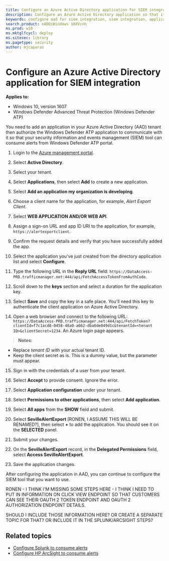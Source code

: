 ```yaml
---
title: Configure an Azure Active Directory application for SIEM integration
description: Configure an Azure Active Directory application so that it can communicate with supported SIEM tools.
keywords: configure aad for siem integration, siem integration, application, oauth 2
search.product: eADQiWindows 10XVcnh
ms.prod: w10
ms.mktglfcycl: deploy
ms.sitesec: library
ms.pagetype: security
author: mjcaparas
---
```


# Configure an Azure Active Directory application for SIEM integration

**Applies to:**

- Windows 10, version 1607
- Windows Defender Advanced Threat Protection (Windows Defender ATP)

You need to add an application in your Azure Active Directory (AAD) tenant then authorize the Windows Defender ATP application to communicate with it so that your security information and events management (SIEM) tool can consume alerts from Windows Defender ATP portal.

1. Login to the [Azure management portal](https://manage.windowsazure.com).

2. Select **Active Directory**.

3. Select your tenant.

4. Select **Applications**, then select **Add** to create a new application.

5. Select **Add an application my organization is developing**.

6. Choose a client name for the application, for example, *Alert Export Client*.

7. Select **WEB APPLICATION AND/OR WEB API**.

8. Assign a sign-on URL and app ID URI to the application, for example, `https://alertexportclient`.

9. Confirm the request details and verify that you have successfully added the app.

10. Select the application you've just created from the directory application list and select **Configure**.

11. Type the following URL in the **Reply URL** field: `https://DataAccess-PRD.trafficmanager.net:444/api/FetchAccessTokenFromAuthCode`.

12. Scroll down to the **keys** section and select a duration for the application key.

13. Select **Save** and copy the key in a safe place. You'll need this key to authenticate the client application on Azure Active Directory.

14. Open a web browser and connect to the following URL: `https://DataAccess-PRD.trafficmanager.net:444/api/FetchToken?clientId=f7c1acd8-0458-48a0-a662-dba6de049d1c&tenantId=<tenant ID>&clientSecret=1234`. An Azure login page appears.

> **Notes:**&nbsp;&nbsp;
- Replace *tenant ID* with your actual tenant ID.
- Keep the client secret as is. This is a dummy value, but the parameter must appear.

15. Sign in with the credentials of a user from your tenant.

16. Select **Accept** to provide consent. Ignore the error.

17. Select **Application configuration** under your tenant.

18. Select **Permissions to other applications**, then select **Add application**.

19. Select **All apps** from the **SHOW** field and submit.

20. Select **SevilleAlertExport** [RONEN, I ASSUME THIS WILL BE RENAMED?], then select **+** to add the application. You should see it on the **SELECTED** panel.

21. Submit your changes.

22. On the **SevilleAlertExport** record, in the **Delegated Permissions** field, select **Access SevilleAlertExport**.

23. Save the application changes.

After configuring the application in AAD, you can continue to configure the SIEM tool that you want to use.

RONEN - I THINK I'M MISSING SOME STEPS HERE - I THINK I NEED TO PUT IN INFORMATION ON CLICK VIEW ENDPOINT SO THAT CUSTOMERS CAN SEE THEIR OAUTH 2 TOKEN ENDPOINT AND OAUTH 2 AUTHORIZATION ENDPOINT DETAILS.

SHOULD I INCLUDE THOSE INFORMATION HERE? OR CREATE A SEPARATE TOPIC FOR THAT? OR INCLUDE IT IN THE SPLUNK/ARCSIGHT STEPS?

## Related topics
- [Configure Splunk to consume alerts](configure-splunk-windows-defender-advanced-threat-protection.md)
- [Configure HP ArcSight to consume alerts](configure-arcsight-windows-defender-advanced-threat-protection.md)
